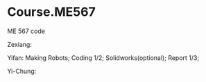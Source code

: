 # Course.ME567
ME 567 code

Zexiang:

Yifan:
  Making Robots;
  Coding 1/2;
  Solidworks(optional);
  Report 1/3;

Yi-Chung:
